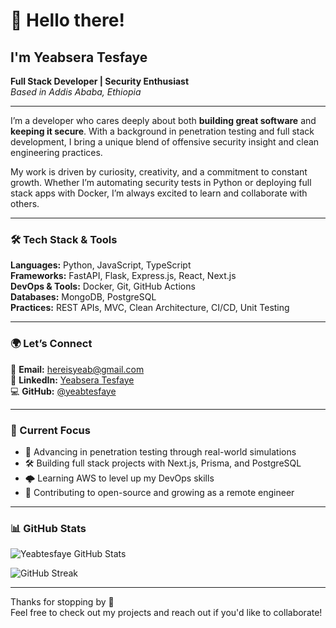 # 👋 Hello there!  
## I'm **Yeabsera Tesfaye**  

**Full Stack Developer | Security Enthusiast**  
*Based in Addis Ababa, Ethiopia*

---

I’m a developer who cares deeply about both **building great software** and **keeping it secure**. With a background in penetration testing and full stack development, I bring a unique blend of offensive security insight and clean engineering practices.

My work is driven by curiosity, creativity, and a commitment to constant growth. Whether I’m automating security tests in Python or deploying full stack apps with Docker, I’m always excited to learn and collaborate with others.

---

### 🛠️ Tech Stack & Tools

**Languages:** Python, JavaScript, TypeScript  
**Frameworks:** FastAPI, Flask, Express.js, React, Next.js  
**DevOps & Tools:** Docker, Git, GitHub Actions  
**Databases:** MongoDB, PostgreSQL  
**Practices:** REST APIs, MVC, Clean Architecture, CI/CD, Unit Testing  

---

### 🌍 Let’s Connect

📧 **Email:** [hereisyeab@gmail.com](mailto:hereisyeab@gmail.com)  
🔗 **LinkedIn:** [Yeabsera Tesfaye](https://www.linkedin.com/in/yeabisera-tesefaye)  
💻 **GitHub:** [@yeabtesfaye](https://github.com/yeabtesfaye)  

---

### 📌 Current Focus

- 🔐 Advancing in penetration testing through real-world simulations  
- 🛠 Building full stack projects with Next.js, Prisma, and PostgreSQL  
- 🌩 Learning AWS to level up my DevOps skills  
- 🤝 Contributing to open-source and growing as a remote engineer

---

### 📊 GitHub Stats

![Yeabtesfaye GitHub Stats](https://github-readme-stats.vercel.app/api?username=yeabtesfaye&show_icons=true&count_private=true&title_color=0891b2&text_color=ffffff&icon_color=0891b2&bg_color=1c1917&hide_border=true)

![GitHub Streak](https://github-readme-streak-stats.herokuapp.com/?user=yeabtesfaye&stroke=ffffff&background=1c1917&ring=0891b2&fire=0891b2&currStreakNum=ffffff&currStreakLabel=0891b2&sideNums=ffffff&sideLabels=ffffff&dates=ffffff&hide_border=true)

---

Thanks for stopping by 🙌  
Feel free to check out my projects and reach out if you'd like to collaborate!
